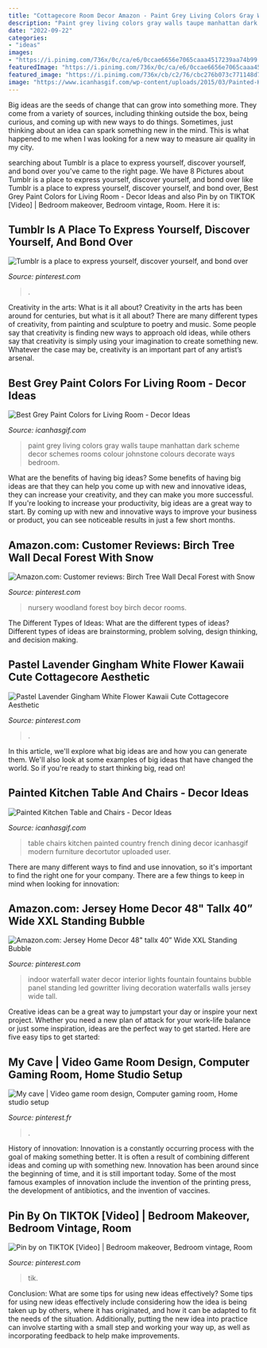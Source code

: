 ```yaml
---
title: "Cottagecore Room Decor Amazon - Paint Grey Living Colors Gray Walls Taupe Manhattan Dark Scheme Decor Schemes Rooms Colour Johnstone Colours Decorate Ways Bedroom"
description: "Paint grey living colors gray walls taupe manhattan dark scheme decor schemes rooms colour johnstone colours decorate ways bedroom"
date: "2022-09-22"
categories:
- "ideas"
images:
- "https://i.pinimg.com/736x/0c/ca/e6/0ccae6656e7065caaa4517239aa74b99.jpg"
featuredImage: "https://i.pinimg.com/736x/0c/ca/e6/0ccae6656e7065caaa4517239aa74b99.jpg"
featured_image: "https://i.pinimg.com/736x/cb/c2/76/cbc276b073c771148d7d86fe4a130f63.jpg"
image: "https://www.icanhasgif.com/wp-content/uploads/2015/03/Painted-Kitchen-Table-and-Chairs.jpg"
---
```



Big ideas are the seeds of change that can grow into something more. They come from a variety of sources, including thinking outside the box, being curious, and coming up with new ways to do things. Sometimes, just thinking about an idea can spark something new in the mind. This is what happened to me when I was looking for a new way to measure air quality in my city.

	

		
searching about Tumblr is a place to express yourself, discover yourself, and bond over you've came to the right page. We have 8 Pictures about Tumblr is a place to express yourself, discover yourself, and bond over like Tumblr is a place to express yourself, discover yourself, and bond over, Best Grey Paint Colors for Living Room - Decor Ideas and also Pin by on TIKTOK [Video] | Bedroom makeover, Bedroom vintage, Room. Here it is:
		
    
## Tumblr Is A Place To Express Yourself, Discover Yourself, And Bond Over

<img loading=lazy src="https://i.pinimg.com/736x/95/27/db/9527db968e0fd2b9e17c17f1172ce8c8.jpg" onerror="this.onerror=null;this.src='https://tse4.mm.bing.net/th?id=OIP.17RNWtcm4F8fEi7CdNDL1QAAAA&amp;pid=15.1';" alt="Tumblr is a place to express yourself, discover yourself, and bond over">

_Source: pinterest.com_

>. 

	

Creativity in the arts: What is it all about?
Creativity in the arts has been around for centuries, but what is it all about? There are many different types of creativity, from painting and sculpture to poetry and music. Some people say that creativity is finding new ways to approach old ideas, while others say that creativity is simply using your imagination to create something new. Whatever the case may be, creativity is an important part of any artist’s arsenal.

    
## Best Grey Paint Colors For Living Room - Decor Ideas

<img loading=lazy src="https://www.icanhasgif.com/wp-content/uploads/2016/02/Best-Grey-Paint-Colors-for-Living-Room.jpg" onerror="this.onerror=null;this.src='https://tse4.mm.bing.net/th?id=OIP.lWyCTmqVP-OZCYxx_lTONgHaFj&amp;pid=15.1';" alt="Best Grey Paint Colors for Living Room - Decor Ideas">

_Source: icanhasgif.com_

>paint grey living colors gray walls taupe manhattan dark scheme decor schemes rooms colour johnstone colours decorate ways bedroom. 

	

What are the benefits of having big ideas?
Some benefits of having big ideas are that they can help you come up with new and innovative ideas, they can increase your creativity, and they can make you more successful. If you're looking to increase your productivity, big ideas are a great way to start. By coming up with new and innovative ways to improve your business or product, you can see noticeable results in just a few short months.

    
## Amazon.com: Customer Reviews: Birch Tree Wall Decal Forest With Snow

<img loading=lazy src="https://i.pinimg.com/736x/d0/fb/f8/d0fbf8b1c727ae5ce9945a7516b80c45.jpg" onerror="this.onerror=null;this.src='https://tse4.mm.bing.net/th?id=OIP.zAxKOoqwjOZwaI29DTKi_AHaHa&amp;pid=15.1';" alt="Amazon.com: Customer reviews: Birch Tree Wall Decal Forest with Snow">

_Source: pinterest.com_

>nursery woodland forest boy birch decor rooms. 

	

The Different Types of Ideas: What are the different types of ideas?
Different types of ideas are brainstorming, problem solving, design thinking, and decision making.

    
## Pastel Lavender Gingham White Flower Kawaii Cute Cottagecore Aesthetic

<img loading=lazy src="https://i.pinimg.com/736x/0c/ca/e6/0ccae6656e7065caaa4517239aa74b99.jpg" onerror="this.onerror=null;this.src='https://tse3.mm.bing.net/th?id=OIP.-qbbUMGTDy7WucGcS7jTqwHaJ3&amp;pid=15.1';" alt="Pastel Lavender Gingham White Flower Kawaii Cute Cottagecore Aesthetic">

_Source: pinterest.com_

>. 

	

In this article, we'll explore what big ideas are and how you can generate them. We'll also look at some examples of big ideas that have changed the world. So if you're ready to start thinking big, read on!

    
## Painted Kitchen Table And Chairs - Decor Ideas

<img loading=lazy src="https://www.icanhasgif.com/wp-content/uploads/2015/03/Painted-Kitchen-Table-and-Chairs.jpg" onerror="this.onerror=null;this.src='https://tse3.mm.bing.net/th?id=OIP.eEtU7n5VPcujVagTWEFeRQHaFj&amp;pid=15.1';" alt="Painted Kitchen Table and Chairs - Decor Ideas">

_Source: icanhasgif.com_

>table chairs kitchen painted country french dining decor icanhasgif modern furniture decortutor uploaded user. 

	

There are many different ways to find and use innovation, so it's important to find the right one for your company. There are a few things to keep in mind when looking for innovation: 

    
## Amazon.com: Jersey Home Decor 48&quot; Tallx 40” Wide XXL Standing Bubble

<img loading=lazy src="https://i.pinimg.com/736x/2e/f3/9c/2ef39cfd9011bb2ed6468cdcc425513d.jpg" onerror="this.onerror=null;this.src='https://tse1.mm.bing.net/th?id=OIP.YiSm15hkU2_zxCAh5jN8KQHaJ3&amp;pid=15.1';" alt="Amazon.com: Jersey Home Decor 48&quot; tallx 40” Wide XXL Standing Bubble">

_Source: pinterest.com_

>indoor waterfall water decor interior lights fountain fountains bubble panel standing led gowritter living decoration waterfalls walls jersey wide tall. 

	

Creative ideas can be a great way to jumpstart your day or inspire your next project. Whether you need a new plan of attack for your work-life balance or just some inspiration, ideas are the perfect way to get started. Here are five easy tips to get started: 

    
## My Cave | Video Game Room Design, Computer Gaming Room, Home Studio Setup

<img loading=lazy src="https://i.pinimg.com/736x/cb/c2/76/cbc276b073c771148d7d86fe4a130f63.jpg" onerror="this.onerror=null;this.src='https://tse2.mm.bing.net/th?id=OIP.x0zvfW3z7ZOXAFTjLvFw9AHaE8&amp;pid=15.1';" alt="My cave | Video game room design, Computer gaming room, Home studio setup">

_Source: pinterest.fr_

>. 

	

History of innovation:
Innovation is a constantly occurring process with the goal of making something better. It is often a result of combining different ideas and coming up with something new. Innovation has been around since the beginning of time, and it is still important today. Some of the most famous examples of innovation include the invention of the printing press, the development of antibiotics, and the invention of vaccines.

    
## Pin By On TIKTOK [Video] | Bedroom Makeover, Bedroom Vintage, Room

<img loading=lazy src="https://i.pinimg.com/736x/fa/ff/f8/fafff833860daa391f73cf41524ea305.jpg" onerror="this.onerror=null;this.src='https://tse4.mm.bing.net/th?id=OIP.qjSxBbcQ4E1DEv619gcBogHaNK&amp;pid=15.1';" alt="Pin by on TIKTOK [Video] | Bedroom makeover, Bedroom vintage, Room">

_Source: pinterest.com_

>tik. 

	

Conclusion: What are some tips for using new ideas effectively?
Some tips for using new ideas effectively include considering how the idea is being taken up by others, where it has originated, and how it can be adapted to fit the needs of the situation. Additionally, putting the new idea into practice can involve starting with a small step and working your way up, as well as incorporating feedback to help make improvements.

